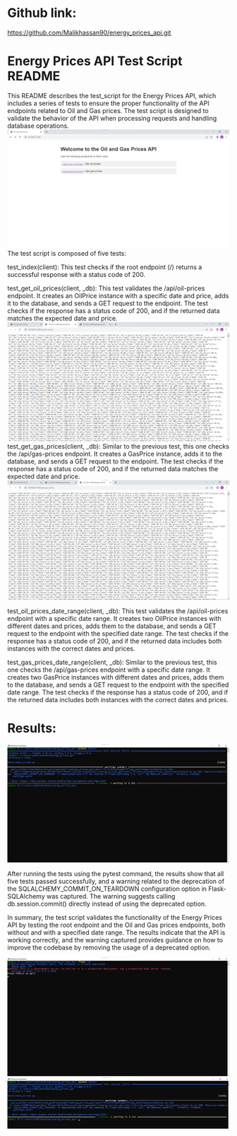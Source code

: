 # Github link:
https://github.com/Malikhassan90/energy_prices_api.git

# Energy Prices API Test Script README
This README describes the test_script for the Energy Prices API, which includes a series of tests to ensure the proper functionality of the API endpoints related to Oil and Gas prices. The test script is designed to validate the behavior of the API when processing requests and handling database operations.
![interface](images/interface.png)
The test script is composed of five tests:

test_index(client): This test checks if the root endpoint (/) returns a successful response with a status code of 200.

test_get_oil_prices(client, _db): This test validates the /api/oil-prices endpoint. It creates an OilPrice instance with a specific date and price, adds it to the database, and sends a GET request to the endpoint. The test checks if the response has a status code of 200, and if the returned data matches the expected date and price.
![Oil Prices](images/oil_api.png)
test_get_gas_prices(client, _db): Similar to the previous test, this one checks the /api/gas-prices endpoint. It creates a GasPrice instance, adds it to the database, and sends a GET request to the endpoint. The test checks if the response has a status code of 200, and if the returned data matches the expected date and price.
![Gas Prices](images/gas_api.png)

test_oil_prices_date_range(client, _db): This test validates the /api/oil-prices endpoint with a specific date range. It creates two OilPrice instances with different dates and prices, adds them to the database, and sends a GET request to the endpoint with the specified date range. The test checks if the response has a status code of 200, and if the returned data includes both instances with the correct dates and prices.

test_gas_prices_date_range(client, _db): Similar to the previous test, this one checks the /api/gas-prices endpoint with a specific date range. It creates two GasPrice instances with different dates and prices, adds them to the database, and sends a GET request to the endpoint with the specified date range. The test checks if the response has a status code of 200, and if the returned data includes both instances with the correct dates and prices.


# Results:
![Test Results](images/test_results_2.png)

After running the tests using the pytest command, the results show that all five tests passed successfully, and a warning related to the deprecation of the SQLALCHEMY_COMMIT_ON_TEARDOWN configuration option in Flask-SQLAlchemy was captured. The warning suggests calling db.session.commit() directly instead of using the deprecated option.

In summary, the test script validates the functionality of the Energy Prices API by testing the root endpoint and the Oil and Gas prices endpoints, both without and with a specified date range. The results indicate that the API is working correctly, and the warning captured provides guidance on how to improve the codebase by removing the usage of a deprecated option.


![flask_run](images/flask_run.png)
![test_results_2](images/test_results_1.png)
